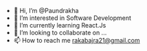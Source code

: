 - 👋 Hi, I’m @Paundrakha
- 👀 I’m interested in Software Development
- 🌱 I’m currently learning React.Js
- 💞️ I’m looking to collaborate on ...
- 📫 How to reach me rakabajra21@gmail.com

<!---
Paundrakha/Paundrakha is a ✨ special ✨ repository because its `README.md` (this file) appears on your GitHub profile.
You can click the Preview link to take a look at your changes.
--->
